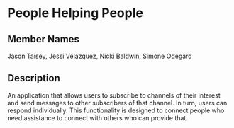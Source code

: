 # People Helping People

## Member Names

Jason Taisey, Jessi Velazquez, Nicki Baldwin, Simone Odegard

## Description

An application that allows users to subscribe to channels of their interest and send messages to other subscribers of that channel. In turn, users can respond individually. This functionality is designed to connect people who need assistance to connect with others who can provide that.
